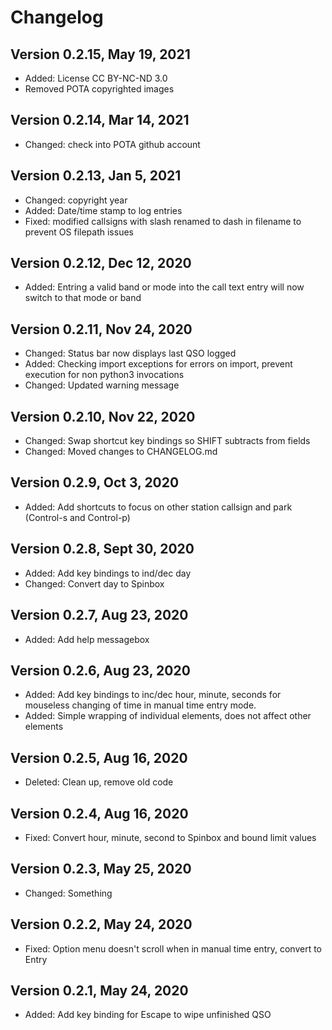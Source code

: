 # Changelog

## Version 0.2.15, May 19, 2021
* Added: License CC BY-NC-ND 3.0
* Removed POTA copyrighted images

## Version 0.2.14, Mar 14, 2021
* Changed: check into POTA github account

## Version 0.2.13, Jan 5, 2021
* Changed: copyright year
* Added: Date/time stamp to log entries
* Fixed: modified callsigns with slash renamed to dash in filename to prevent OS filepath issues 

## Version 0.2.12, Dec 12, 2020
* Added: Entring a valid band or mode into the call text entry will now switch to that mode or band

## Version 0.2.11, Nov 24, 2020
* Changed: Status bar now displays last QSO logged
* Added: Checking import exceptions for errors on import, prevent execution for non python3 invocations
* Changed: Updated warning message

## Version 0.2.10, Nov 22, 2020
* Changed: Swap shortcut key bindings so SHIFT subtracts from fields
* Changed: Moved changes to CHANGELOG.md

## Version 0.2.9, Oct 3, 2020
* Added: Add shortcuts to focus on other station callsign and park (Control-s and Control-p)

## Version 0.2.8, Sept 30, 2020
* Added: Add key bindings to ind/dec day
* Changed: Convert day to Spinbox

## Version 0.2.7, Aug 23, 2020
* Added: Add help messagebox

## Version 0.2.6, Aug 23, 2020
* Added: Add key bindings to inc/dec hour, minute, seconds for mouseless changing of time in manual time entry mode.
* Added: Simple wrapping of individual elements, does not affect other elements

## Version 0.2.5, Aug 16, 2020
* Deleted: Clean up, remove old code

## Version 0.2.4, Aug 16, 2020
* Fixed: Convert hour, minute, second to Spinbox and bound limit values

## Version 0.2.3, May 25, 2020
* Changed: Something

## Version 0.2.2, May 24, 2020
* Fixed: Option menu doesn't scroll when in manual time entry, convert to Entry

## Version 0.2.1, May 24, 2020
* Added: Add key binding for Escape to wipe unfinished QSO
